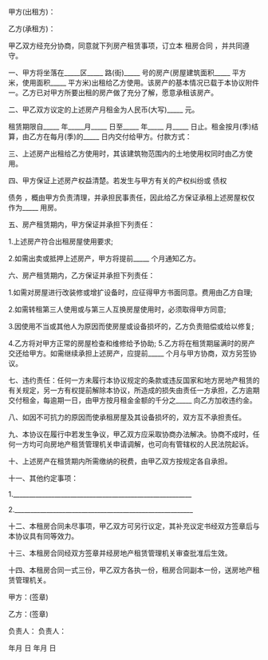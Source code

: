 
 


甲方(出租方)：


乙方(承租方)：


甲乙双方经充分协商，同意就下列房产租赁事项，订立本
租房合同
，并共同遵守。


一、甲方将坐落在_____区_____ 路(街)_____ 号的房产(房屋建筑面积_____ 平方米，使用面积_____ 平方米)出租给乙方使用。该房产的基本情况已载于本协议附件一。乙方已对甲方所要出租的房产做了充分了解，愿意承租该房产。


二、甲乙双方议定的上述房产月租金为人民币(大写)_____ 元。


租赁期限自_____ 年_____月_____ 日至_____ 年_____ 月_____ 日止。租金按月(季)结算，由乙方在每月(季)的_____ 日内交付给甲方。付款方式：


三、上述房产出租给乙方使用时，其该建筑物范围内的土地使用权同时由乙方使用。


四、甲方保证上述房产权益清楚。若发生与甲方有关的产权纠纷或
债权

债务
，概由甲方负责清理，并承担民事责任，因此给乙方保证承租上述房屋权仅作为_____ 用房。


五、房产租赁期内，甲方保证并承担下列责任：


1.上述房产符合出租房屋使用要求;


2.如需出卖或抵押上述房产，甲方将提前_____ 个月通知乙方。


六、房产租赁期内，乙方保证并承担下列责任：


1.如需对房屋进行改装修或增扩设备时，应征得甲方书面同意。费用由乙方自理;


2.如需转租第三人使用或与第三人互换房屋使用时，必须取得甲方同意;


3.因使用不当或其他人为原因而使房屋或设备损坏的，乙方负责赔偿或给以修复;


4.乙方将对甲方正常的房屋检查和维修给予协助; 5.乙方将在租赁期届满时的房产交还给甲方。如需继续承担上述房产，应提前_____ 个月与甲方协商，双方另签协议。


七、违约责任：任何一方未履行本协议规定的条款或违反国家和地方房地产租赁的有关规定，另一方有权提前解除本协议，所造成的损失由责任一方承担，乙方逾期交付租金，每逾期一日，由甲方按月租金金额的千分之_____ 向乙方加收违约金。


八、如因不可抗力的原因而使承租房屋及其设备损坏的，双方互不承担责任。


九、本协议在履行中若发生争议，甲乙双方应采取协商办法解决。协商不成时，任何一方均可向房地产租赁管理机关申请调解，也可向有管辖权的人民法院起诉。


十、上述房产在租赁期内所需缴纳的税费，由甲乙双方按规定各自承担。


十一、其他约定事项：


1.________________________________________________________


2.________________________________________________________


十二、本租房合同未尽事项，甲乙双方可另行议定，其补充议定书经双方签章后与本协议具有同等效力。


十三、本租房合同经双方签章并经房地产租赁管理机关审查批准后生效。


十四、本租房合同一式三份，甲乙双方各执一份，租房合同副本一份，送房地产租赁管理机关。


甲方：(签章)


乙方：(签章)


负责人： 负责人：


年月 日 年月 日
 


 

 
 
 
 
 
  


  
 

  


  


  
 
 
 
 

